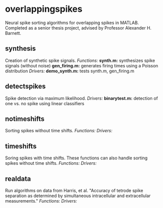 # overlappingspikes
Neural spike sorting algorithms for overlapping spikes in MATLAB. Completed as a senior thesis project, advised by Professor Alexander H. Barnett. 

## synthesis
Creation of synthetic spike signals. 
*Functions:*
  **synth.m:** synthesizes spike signals (without noise)
  **gen_firing.m:** generates firing times using a Poisson distribution
*Drivers:*
  **demo_synth.m:** tests synth.m, gen_firing.m
  
## detectspikes
Spike detection via maximum likelihood.
*Drivers:*
  **binarytest.m:** detection of one vs. no spike using linear classifiers
  
## notimeshifts
Sorting spikes without time shifts.
*Functions:*
*Drivers:*

## timeshifts
Soring spikes with time shifts. These functions can also handle sorting spikes without time shifts.
*Functions:*
*Drivers:*

## realdata
Run algorithms on data from Harris, et al. "Accuracy of tetrode spike separation as determined by simultaneous intracellular and extracellular measurements."
*Functions:*
*Drivers:*

